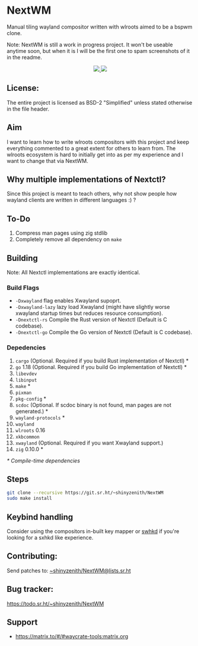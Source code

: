 # NextWM

Manual tiling wayland compositor written with wlroots aimed to be a bspwm clone.

Note: NextWM is still a work in progress project. It won't be useable anytime soon, but when it is I will be the first one to spam screenshots of it in the readme.

<p align=center>
    <a href="https://builds.sr.ht/~shinyzenith/NextWM/commits/master/alpine.yml"><img src="https://builds.sr.ht/~shinyzenith/NextWM/commits/master/alpine.yml.svg"</a>
    <a href="https://github.com/waycrate/NextWM/actions"><img src="https://github.com/waycrate/nextwm/actions/workflows/arch.yaml/badge.svg"></a>
</p>


## License:

The entire project is licensed as BSD-2 "Simplified" unless stated otherwise in the file header.

## Aim

I want to learn how to write wlroots compositors with this project and keep everything commented to a great extent for others to learn from.
The wlroots ecosystem is hard to initially get into as per my experience and I want to change that via NextWM.

## Why multiple implementations of Nextctl?

Since this project is meant to teach others, why not show people how wayland clients are written in different languages :) ?

## To-Do

1. Compress man pages using zig stdlib
1. Completely remove all dependency on `make`

## Building

Note: All Nextctl implementations are exactly identical.

### Build Flags
- `-Dxwayland` flag enables Xwayland supoprt.
- `-Dxwayland-lazy` lazy load Xwayland (might have slightly worse xwayland startup times but reduces resource consumption).
- `-Dnextctl-rs` Compile the Rust version of Nextctl (Default is C codebase).
- `-Dnextctl-go` Compile the Go version of Nextctl (Default is C codebase).

### Depedencies

1. `cargo` (Optional. Required if you build Rust implementation of Nextctl) *
1. `go` 1.18 (Optional. Required if you build Go implementation of Nextctl) *
1. `libevdev`
1. `libinput`
1. `make` *
1. `pixman`
1. `pkg-config` *
1. `scdoc` (Optional. If scdoc binary is not found, man pages are not generated.) *
1. `wayland-protocols` *
1. `wayland`
1. `wlroots` 0.16
1. `xkbcommon`
1. `xwayland` (Optional. Required if you want Xwayland support.)
1. `zig` 0.10.0 *

_\* Compile-time dependencies_

## Steps

```bash
git clone --recursive https://git.sr.ht/~shinyzenith/NextWM
sudo make install
```

## Keybind handling

Consider using the compositors in-built key mapper or [swhkd](https://github.com/shinyzenith/swhkd) if you're looking for a sxhkd like experience.

## Contributing:

Send patches to:
[~shinyzenith/NextWM@lists.sr.ht](https://lists.sr.ht/~shinyzenith/NextWM)

## Bug tracker:

https://todo.sr.ht/~shinyzenith/NextWM

## Support

-   https://matrix.to/#/#waycrate-tools:matrix.org
